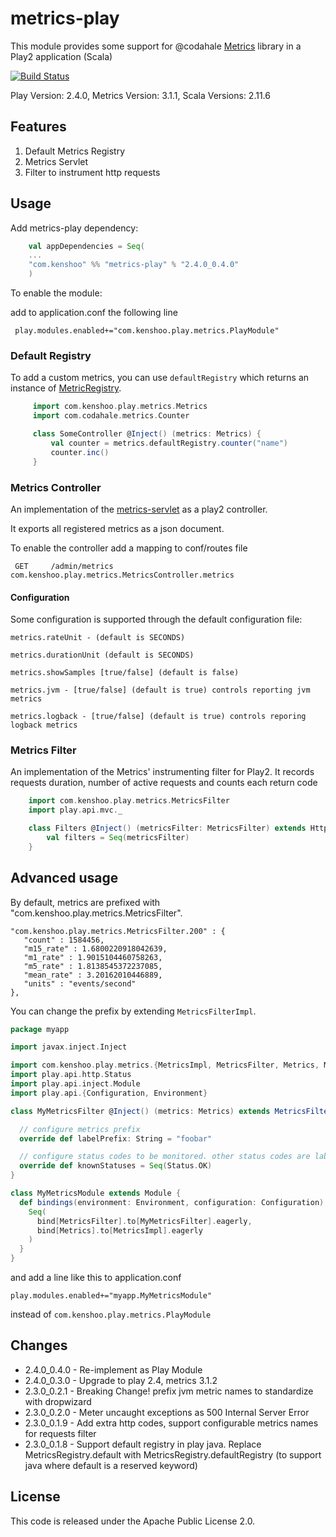 # metrics-play

This module provides some support for @codahale [Metrics](https://dropwizard.github.io/metrics/3.1.0/) library in a Play2 application (Scala)

[![Build Status](https://travis-ci.org/kenshoo/metrics-play.png)](https://travis-ci.org/kenshoo/metrics-play)

Play Version: 2.4.0, Metrics Version: 3.1.1, Scala Versions: 2.11.6

## Features

1. Default Metrics Registry
2. Metrics Servlet
3. Filter to instrument http requests


## Usage

Add metrics-play dependency:

```scala
    val appDependencies = Seq(
    ...
    "com.kenshoo" %% "metrics-play" % "2.4.0_0.4.0"
    )
```

To enable the module:

add to application.conf the following line

     play.modules.enabled+="com.kenshoo.play.metrics.PlayModule"

### Default Registry

To add a custom metrics, you can use `defaultRegistry` which returns an instance of [MetricRegistry](http://metrics.dropwizard.io/3.1.0/manual/core/).

```scala
     import com.kenshoo.play.metrics.Metrics
     import com.codahale.metrics.Counter

     class SomeController @Inject() (metrics: Metrics) {
         val counter = metrics.defaultRegistry.counter("name")
         counter.inc()
     }
````

### Metrics Controller

An implementation of the [metrics-servlet](http://metrics.codahale.com/manual/servlets/) as a play2 controller.

It exports all registered metrics as a json document.

To enable the controller add a mapping to conf/routes file

     GET     /admin/metrics              com.kenshoo.play.metrics.MetricsController.metrics
     
#### Configuration
Some configuration is supported through the default configuration file:

    metrics.rateUnit - (default is SECONDS) 

    metrics.durationUnit (default is SECONDS)

    metrics.showSamples [true/false] (default is false)

    metrics.jvm - [true/false] (default is true) controls reporting jvm metrics
  
    metrics.logback - [true/false] (default is true) controls reporing logback metrics

### Metrics Filter

An implementation of the Metrics' instrumenting filter for Play2. It records requests duration, number of active requests and counts each return code


```scala
    import com.kenshoo.play.metrics.MetricsFilter
    import play.api.mvc._

    class Filters @Inject() (metricsFilter: MetricsFilter) extends HttpFilters {
        val filters = Seq(metricsFilter)
    }
```

## Advanced usage

By default, metrics are prefixed with "com.kenshoo.play.metrics.MetricsFilter".

```
"com.kenshoo.play.metrics.MetricsFilter.200" : {
   "count" : 1584456,
   "m15_rate" : 1.6800220918042639,
   "m1_rate" : 1.9015104460758263,
   "m5_rate" : 1.8138545372237085,
   "mean_rate" : 3.20162010446889,
   "units" : "events/second"
},
```

You can change the prefix by extending `MetricsFilterImpl`.

```scala
package myapp

import javax.inject.Inject

import com.kenshoo.play.metrics.{MetricsImpl, MetricsFilter, Metrics, MetricsFilterImpl}
import play.api.http.Status
import play.api.inject.Module
import play.api.{Configuration, Environment}

class MyMetricsFilter @Inject() (metrics: Metrics) extends MetricsFilterImpl(metrics) {

  // configure metrics prefix
  override def labelPrefix: String = "foobar"

  // configure status codes to be monitored. other status codes are labeled as "other"
  override def knownStatuses = Seq(Status.OK)
}

class MyMetricsModule extends Module {
  def bindings(environment: Environment, configuration: Configuration) = {
    Seq(
      bind[MetricsFilter].to[MyMetricsFilter].eagerly,
      bind[Metrics].to[MetricsImpl].eagerly
    )
  }
}
```

and add a line like this to application.conf

```
play.modules.enabled+="myapp.MyMetricsModule"
```

instead of `com.kenshoo.play.metrics.PlayModule`

## Changes

* 2.4.0_0.4.0 - Re-implement as Play Module
* 2.4.0_0.3.0 - Upgrade to play 2.4, metrics 3.1.2
* 2.3.0_0.2.1 - Breaking Change! prefix jvm metric names to standardize with dropwizard
* 2.3.0_0.2.0 - Meter uncaught exceptions as 500 Internal Server Error
* 2.3.0_0.1.9 - Add extra http codes, support configurable metrics names for requests filter
* 2.3.0_0.1.8 - Support default registry in play java. Replace MetricsRegistry.default with MetricsRegistry.defaultRegistry (to support java where default is a reserved keyword)


## License
This code is released under the Apache Public License 2.0.
